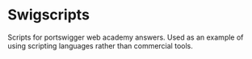 # Swigscripts
Scripts for portswigger web academy answers. Used as an example of using scripting languages rather than commercial tools.
